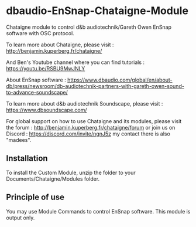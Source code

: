# dbaudio-EnSnap-Chataigne-Module
Chataigne module to control d&amp;b audiotechnik/Gareth Owen EnSnap software with OSC protocol.  

To learn more about Chataigne, please visit : http://benjamin.kuperberg.fr/chataigne/

And Ben's Youtube channel where you can find tutorials : https://youtu.be/RSBU9MwJNLY

About EnSnap software : https://www.dbaudio.com/global/en/about-db/press/newsroom/db-audiotechnik-partners-with-gareth-owen-sound-to-advance-soundscape/

To learn more about d&amp;b audiotechnik Soundscape, please visit : https://www.dbsoundscape.com/  

For global support on how to use Chataigne and its modules, please visit the forum : 
http://benjamin.kuperberg.fr/chataigne/forum 
or join us on Discord : 
https://discord.com/invite/ngnJ5z my contact there is also "madees".

## Installation
To install the Custom Module, unzip the folder to your Documents/Chataigne/Modules folder.

## Principle of use
You may use Module Commands to control EnSnap software.
This module is output only.

